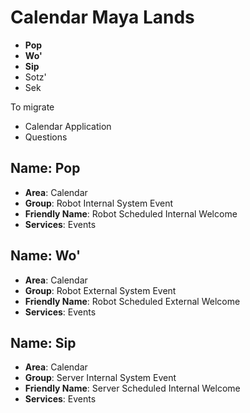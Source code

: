 # Calendar Maya Lands


- __Pop__
- __Wo'__
- __Sip__
- Sotz'
- Sek

To migrate

- Calendar Application
- Questions

## Name: Pop

- __Area__: Calendar
- __Group__: Robot Internal System Event
- __Friendly Name__: Robot Scheduled Internal Welcome
- __Services__: Events

## Name: Wo'

- __Area__: Calendar
- __Group__: Robot External System Event
- __Friendly Name__: Robot Scheduled External Welcome
- __Services__: Events

## Name: Sip

- __Area__: Calendar
- __Group__: Server Internal System Event
- __Friendly Name__: Server Scheduled Internal Welcome
- __Services__: Events

